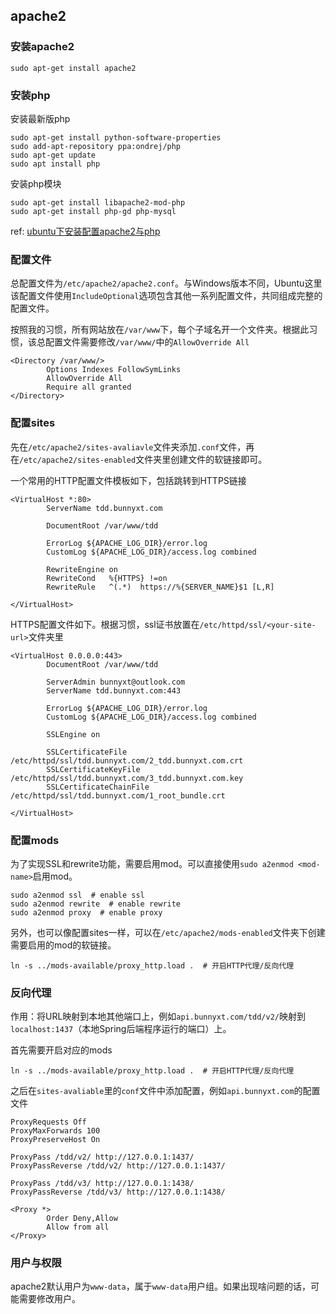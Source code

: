 ## apache2

### 安装apache2

```shell
sudo apt-get install apache2
```

### 安装php

安装最新版php

```shell
sudo apt-get install python-software-properties
sudo add-apt-repository ppa:ondrej/php
sudo apt-get update
sudo apt install php
```

安装php模块

```shell
sudo apt-get install libapache2-mod-php
sudo apt-get install php-gd php-mysql
```

ref: [ubuntu下安装配置apache2与php](https://www.cnblogs.com/yshyee/p/10444865.html)

### 配置文件

总配置文件为`/etc/apache2/apache2.conf`。与Windows版本不同，Ubuntu这里该配置文件使用`IncludeOptional`选项包含其他一系列配置文件，共同组成完整的配置文件。

按照我的习惯，所有网站放在`/var/www`下，每个子域名开一个文件夹。根据此习惯，该总配置文件需要修改`/var/www/`中的`AllowOverride All`

```
<Directory /var/www/>
        Options Indexes FollowSymLinks
        AllowOverride All
        Require all granted
</Directory>
```

### 配置sites

先在`/etc/apache2/sites-avaliavle`文件夹添加`.conf`文件，再在`/etc/apache2/sites-enabled`文件夹里创建文件的软链接即可。

一个常用的HTTP配置文件模板如下，包括跳转到HTTPS链接

```shell
<VirtualHost *:80>
        ServerName tdd.bunnyxt.com

        DocumentRoot /var/www/tdd

        ErrorLog ${APACHE_LOG_DIR}/error.log
        CustomLog ${APACHE_LOG_DIR}/access.log combined

        RewriteEngine on
        RewriteCond   %{HTTPS} !=on
        RewriteRule   ^(.*)  https://%{SERVER_NAME}$1 [L,R]

</VirtualHost>
```

HTTPS配置文件如下。根据习惯，ssl证书放置在`/etc/httpd/ssl/<your-site-url>`文件夹里
```shell
<VirtualHost 0.0.0.0:443>
        DocumentRoot /var/www/tdd

        ServerAdmin bunnyxt@outlook.com
        ServerName tdd.bunnyxt.com:443

        ErrorLog ${APACHE_LOG_DIR}/error.log
        CustomLog ${APACHE_LOG_DIR}/access.log combined

        SSLEngine on

        SSLCertificateFile      /etc/httpd/ssl/tdd.bunnyxt.com/2_tdd.bunnyxt.com.crt
        SSLCertificateKeyFile   /etc/httpd/ssl/tdd.bunnyxt.com/3_tdd.bunnyxt.com.key
        SSLCertificateChainFile /etc/httpd/ssl/tdd.bunnyxt.com/1_root_bundle.crt

</VirtualHost>
```

### 配置mods

为了实现SSL和rewrite功能，需要启用mod。可以直接使用`sudo a2enmod <mod-name>`启用mod。

```shell
sudo a2enmod ssl  # enable ssl
sudo a2enmod rewrite  # enable rewrite
sudo a2enmod proxy  # enable proxy
```

另外，也可以像配置sites一样，可以在`/etc/apache2/mods-enabled`文件夹下创建需要启用的mod的软链接。

```shell
ln -s ../mods-available/proxy_http.load .  # 开启HTTP代理/反向代理
```

### 反向代理

作用：将URL映射到本地其他端口上，例如`api.bunnyxt.com/tdd/v2/`映射到`localhost:1437`（本地Spring后端程序运行的端口）上。

首先需要开启对应的mods

```shell
ln -s ../mods-available/proxy_http.load .  # 开启HTTP代理/反向代理
```

之后在`sites-avaliable`里的`conf`文件中添加配置，例如`api.bunnyxt.com`的配置文件

```shell
ProxyRequests Off
ProxyMaxForwards 100
ProxyPreserveHost On

ProxyPass /tdd/v2/ http://127.0.0.1:1437/
ProxyPassReverse /tdd/v2/ http://127.0.0.1:1437/

ProxyPass /tdd/v3/ http://127.0.0.1:1438/
ProxyPassReverse /tdd/v3/ http://127.0.0.1:1438/

<Proxy *>
        Order Deny,Allow
        Allow from all
</Proxy>
```

### 用户与权限

apache2默认用户为`www-data`，属于`www-data`用户组。如果出现啥问题的话，可能需要修改用户。
